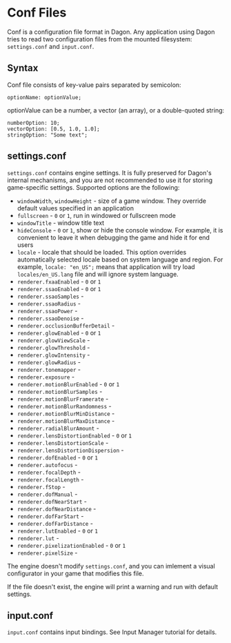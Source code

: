 # Conf Files

Conf is a configuration file format in Dagon. Any application using Dagon tries to read two configuration files from the mounted filesystem: `settings.conf` and `input.conf`.

## Syntax

Conf file consists of key-value pairs separated by semicolon:

```
optionName: optionValue;
```

optionValue can be a number, a vector (an array), or a double-quoted string:

```
numberOption: 10;
vectorOption: [0.5, 1.0, 1.0];
stringOption: "Some text";
```

## settings.conf
`settings.conf` contains engine settings. It is fully preserved for Dagon's internal mechanisms, and you are not recommended to use it for storing game-specific settings. Supported options are the following:

* `windowWidth`, `windowHeight` - size of a game window. They override default values specified in an application
* `fullscreen` - `0` or `1`, run in windowed or fullscreen mode
* `windowTitle` - window title text
* `hideConsole` - `0` or `1`, show or hide the console window. For example, it is convenient to leave it when debugging the game and hide it for end users
* `locale` - locale that should be loaded. This option overrides automatically selected locale based on system language and region. For example, `locale: "en_US";` means that application will try load `locales/en_US.lang` file and will ignore system language.
* `renderer.fxaaEnabled` - `0` or `1`
* `renderer.ssaoEnabled` - `0` or `1`
* `renderer.ssaoSamples` - 
* `renderer.ssaoRadius` - 
* `renderer.ssaoPower` - 
* `renderer.ssaoDenoise` - 
* `renderer.occlusionBufferDetail` - 
* `renderer.glowEnabled` - `0` or `1`
* `renderer.glowViewScale` - 
* `renderer.glowThreshold` - 
* `renderer.glowIntensity` - 
* `renderer.glowRadius` - 
* `renderer.tonemapper` - 
* `renderer.exposure` - 
* `renderer.motionBlurEnabled` - `0` or `1`
* `renderer.motionBlurSamples` - 
* `renderer.motionBlurFramerate` - 
* `renderer.motionBlurRandomness` - 
* `renderer.motionBlurMinDistance` - 
* `renderer.motionBlurMaxDistance` - 
* `renderer.radialBlurAmount` - 
* `renderer.lensDistortionEnabled` - `0` or `1`
* `renderer.lensDistortionScale` - 
* `renderer.lensDistortionDispersion` - 
* `renderer.dofEnabled` - `0` or `1`
* `renderer.autofocus` - 
* `renderer.focalDepth` - 
* `renderer.focalLength` - 
* `renderer.fStop` - 
* `renderer.dofManual` - 
* `renderer.dofNearStart` - 
* `renderer.dofNearDistance` - 
* `renderer.dofFarStart` - 
* `renderer.dofFarDistance` - 
* `renderer.lutEnabled` - `0` or `1`
* `renderer.lut` - 
* `renderer.pixelizationEnabled` - `0` or `1`
* `renderer.pixelSize` -

The engine doesn't modify `settings.conf`, and you can imlement a visual configurator in your game that modifies this file.

If the file doesn't exist, the engine will print a warning and run with default settings.

## input.conf
`input.conf` contains input bindings. See Input Manager tutorial for details.
